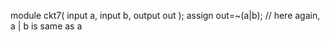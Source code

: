 module ckt7( 
    input a, 
    input b, 
    output out );
    assign out=~(a|b); // here again, a | b is same as a 